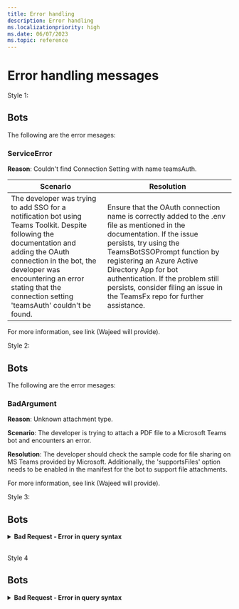 ```yaml
---
title: Error handling
description: Error handling
ms.localizationpriority: high
ms.date: 06/07/2023
ms.topic: reference
---
```


# Error handling messages

Style 1:

## Bots

The following are the error mesages:

### ServiceError

**Reason**: Couldn't find Connection Setting with name teamsAuth.

|Scenario|Resolution|
|--------|----------|
|The developer was trying to add SSO for a notification bot using Teams Toolkit. Despite following the documentation and adding the OAuth connection in the bot, the developer was encountering an error stating that the connection setting 'teamsAuth' couldn't be found.|Ensure that the OAuth connection name is correctly added to the .env file as mentioned in the documentation. If the issue persists, try using the TeamsBotSSOPrompt function by registering an Azure Active Directory App for bot authentication. If the problem still persists, consider filing an issue in the TeamsFx repo for further assistance.|

For more information, see link (Wajeed will provide).

Style 2:

## Bots

The following are the error mesages:

### BadArgument

**Reason**: Unknown attachment type.

**Scenario**: The developer is trying to attach a PDF file to a Microsoft Teams bot and encounters an error.

**Resolution**: The developer should check the sample code for file sharing on MS Teams provided by Microsoft. Additionally, the 'supportsFiles' option needs to be enabled in the manifest for the bot to support file attachments.

For more information, see link (Wajeed will provide).

Style 3:

## Bots

<details>

<summary><b>Bad Request - Error in query syntax</b></summary>

**Reason**: The error occurred while trying to get detailed user information using GetUserProfile() in Microsoft Power Virtual Agents Flow Template.

| **Scenario** | **Resolution** |
| -------- | --------- |
|The developer was trying to get detailed user information using Microsoft Power Virtual Agents in Microsoft Teams. The error occurred when the developer tried to use GetUserProfile() function with the input as 'first(outputs('Search_for_users_(V2)')?['body/value'])?['UserPrincipalName']'.|Ensure that the necessary camera and storage permissions are granted on the Android device. Check the app's permission settings and make sure the camera and storage permissions are enabled. If the issue persists, consider debugging the code to identify any potential issues specific to Android. Instead of passing in display name, pass in UserID. This way, the call to SearchForUsers() isn't needed. Correcting the input to GetUserProfile() function should resolve the issue.|

For more information, see link (Wajeed will provide).

</details>
</br>

Style 4

## Bots

<details>
<br>

<summary><b>Bad Request - Error in query syntax</b></summary>

**Reason**: The error occurred while trying to get detailed user information using GetUserProfile() in Microsoft Power Virtual Agents Flow Template.

**Scenario**: The developer is trying to attach a PDF file to a Microsoft Teams bot and encounters an error.

**Resolution**: The developer should check the sample code for file sharing on MS Teams provided by Microsoft. Additionally, the 'supportsFiles' option needs to be enabled in the manifest for the bot to support file attachments.

For more information, see link (Wajeed will provide).

</details>
</br>
